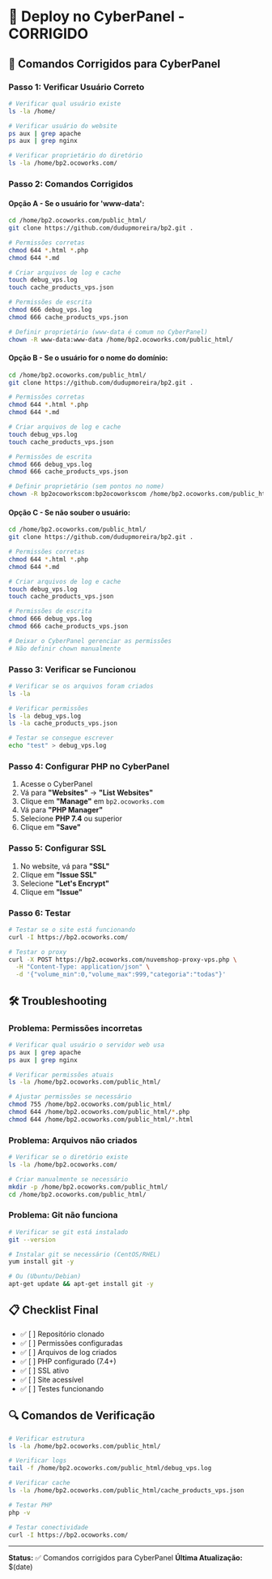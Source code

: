 # 🚀 Deploy no CyberPanel - CORRIGIDO

## 🔧 Comandos Corrigidos para CyberPanel

### **Passo 1: Verificar Usuário Correto**
```bash
# Verificar qual usuário existe
ls -la /home/

# Verificar usuário do website
ps aux | grep apache
ps aux | grep nginx

# Verificar proprietário do diretório
ls -la /home/bp2.ocoworks.com/
```

### **Passo 2: Comandos Corrigidos**

#### **Opção A - Se o usuário for 'www-data':**
```bash
cd /home/bp2.ocoworks.com/public_html/
git clone https://github.com/dudupmoreira/bp2.git .

# Permissões corretas
chmod 644 *.html *.php
chmod 644 *.md

# Criar arquivos de log e cache
touch debug_vps.log
touch cache_products_vps.json

# Permissões de escrita
chmod 666 debug_vps.log
chmod 666 cache_products_vps.json

# Definir proprietário (www-data é comum no CyberPanel)
chown -R www-data:www-data /home/bp2.ocoworks.com/public_html/
```

#### **Opção B - Se o usuário for o nome do domínio:**
```bash
cd /home/bp2.ocoworks.com/public_html/
git clone https://github.com/dudupmoreira/bp2.git .

# Permissões corretas
chmod 644 *.html *.php
chmod 644 *.md

# Criar arquivos de log e cache
touch debug_vps.log
touch cache_products_vps.json

# Permissões de escrita
chmod 666 debug_vps.log
chmod 666 cache_products_vps.json

# Definir proprietário (sem pontos no nome)
chown -R bp2ocoworkscom:bp2ocoworkscom /home/bp2.ocoworks.com/public_html/
```

#### **Opção C - Se não souber o usuário:**
```bash
cd /home/bp2.ocoworks.com/public_html/
git clone https://github.com/dudupmoreira/bp2.git .

# Permissões corretas
chmod 644 *.html *.php
chmod 644 *.md

# Criar arquivos de log e cache
touch debug_vps.log
touch cache_products_vps.json

# Permissões de escrita
chmod 666 debug_vps.log
chmod 666 cache_products_vps.json

# Deixar o CyberPanel gerenciar as permissões
# Não definir chown manualmente
```

### **Passo 3: Verificar se Funcionou**
```bash
# Verificar se os arquivos foram criados
ls -la

# Verificar permissões
ls -la debug_vps.log
ls -la cache_products_vps.json

# Testar se consegue escrever
echo "test" > debug_vps.log
```

### **Passo 4: Configurar PHP no CyberPanel**
1. Acesse o CyberPanel
2. Vá para **"Websites"** → **"List Websites"**
3. Clique em **"Manage"** em `bp2.ocoworks.com`
4. Vá para **"PHP Manager"**
5. Selecione **PHP 7.4** ou superior
6. Clique em **"Save"**

### **Passo 5: Configurar SSL**
1. No website, vá para **"SSL"**
2. Clique em **"Issue SSL"**
3. Selecione **"Let's Encrypt"**
4. Clique em **"Issue"**

### **Passo 6: Testar**
```bash
# Testar se o site está funcionando
curl -I https://bp2.ocoworks.com/

# Testar o proxy
curl -X POST https://bp2.ocoworks.com/nuvemshop-proxy-vps.php \
  -H "Content-Type: application/json" \
  -d '{"volume_min":0,"volume_max":999,"categoria":"todas"}'
```

## 🛠️ Troubleshooting

### **Problema: Permissões incorretas**
```bash
# Verificar qual usuário o servidor web usa
ps aux | grep apache
ps aux | grep nginx

# Verificar permissões atuais
ls -la /home/bp2.ocoworks.com/public_html/

# Ajustar permissões se necessário
chmod 755 /home/bp2.ocoworks.com/public_html/
chmod 644 /home/bp2.ocoworks.com/public_html/*.php
chmod 644 /home/bp2.ocoworks.com/public_html/*.html
```

### **Problema: Arquivos não criados**
```bash
# Verificar se o diretório existe
ls -la /home/bp2.ocoworks.com/

# Criar manualmente se necessário
mkdir -p /home/bp2.ocoworks.com/public_html/
cd /home/bp2.ocoworks.com/public_html/
```

### **Problema: Git não funciona**
```bash
# Verificar se git está instalado
git --version

# Instalar git se necessário (CentOS/RHEL)
yum install git -y

# Ou (Ubuntu/Debian)
apt-get update && apt-get install git -y
```

## 📋 Checklist Final

- ✅ [ ] Repositório clonado
- ✅ [ ] Permissões configuradas
- ✅ [ ] Arquivos de log criados
- ✅ [ ] PHP configurado (7.4+)
- ✅ [ ] SSL ativo
- ✅ [ ] Site acessível
- ✅ [ ] Testes funcionando

## 🔍 Comandos de Verificação

```bash
# Verificar estrutura
ls -la /home/bp2.ocoworks.com/public_html/

# Verificar logs
tail -f /home/bp2.ocoworks.com/public_html/debug_vps.log

# Verificar cache
ls -la /home/bp2.ocoworks.com/public_html/cache_products_vps.json

# Testar PHP
php -v

# Testar conectividade
curl -I https://bp2.ocoworks.com/
```

---

**Status:** ✅ Comandos corrigidos para CyberPanel
**Última Atualização:** $(date) 